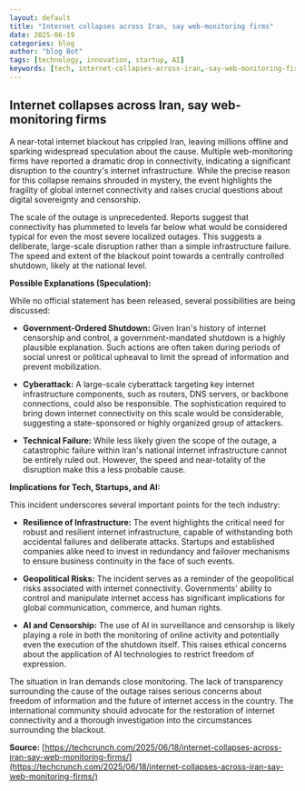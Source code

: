 ```yaml
---
layout: default
title: "Internet collapses across Iran, say web-monitoring firms"
date: 2025-06-19
categories: blog
author: "blog Bot"
tags: [technology, innovation, startup, AI]
keywords: [tech, internet-collapses-across-iran,-say-web-monitoring-firms, blog]
---
```


## Internet collapses across Iran, say web-monitoring firms

A near-total internet blackout has crippled Iran, leaving millions offline and sparking widespread speculation about the cause.  Multiple web-monitoring firms have reported a dramatic drop in connectivity, indicating a significant disruption to the country's internet infrastructure.  While the precise reason for this collapse remains shrouded in mystery, the event highlights the fragility of global internet connectivity and raises crucial questions about digital sovereignty and censorship.

The scale of the outage is unprecedented.  Reports suggest that connectivity has plummeted to levels far below what would be considered typical for even the most severe localized outages. This suggests a deliberate, large-scale disruption rather than a simple infrastructure failure.  The speed and extent of the blackout point towards a centrally controlled shutdown, likely at the national level.

**Possible Explanations (Speculation):**

While no official statement has been released, several possibilities are being discussed:

* **Government-Ordered Shutdown:**  Given Iran's history of internet censorship and control, a government-mandated shutdown is a highly plausible explanation.  Such actions are often taken during periods of social unrest or political upheaval to limit the spread of information and prevent mobilization.

* **Cyberattack:**  A large-scale cyberattack targeting key internet infrastructure components, such as routers, DNS servers, or backbone connections, could also be responsible.  The sophistication required to bring down internet connectivity on this scale would be considerable, suggesting a state-sponsored or highly organized group of attackers.

* **Technical Failure:**  While less likely given the scope of the outage, a catastrophic failure within Iran's national internet infrastructure cannot be entirely ruled out.  However, the speed and near-totality of the disruption make this a less probable cause.


**Implications for Tech, Startups, and AI:**

This incident underscores several important points for the tech industry:

* **Resilience of Infrastructure:** The event highlights the critical need for robust and resilient internet infrastructure, capable of withstanding both accidental failures and deliberate attacks.  Startups and established companies alike need to invest in redundancy and failover mechanisms to ensure business continuity in the face of such events.

* **Geopolitical Risks:** The incident serves as a reminder of the geopolitical risks associated with internet connectivity.  Governments' ability to control and manipulate internet access has significant implications for global communication, commerce, and human rights.

* **AI and Censorship:**  The use of AI in surveillance and censorship is likely playing a role in both the monitoring of online activity and potentially even the execution of the shutdown itself. This raises ethical concerns about the application of AI technologies to restrict freedom of expression.

The situation in Iran demands close monitoring.  The lack of transparency surrounding the cause of the outage raises serious concerns about freedom of information and the future of internet access in the country.  The international community should advocate for the restoration of internet connectivity and a thorough investigation into the circumstances surrounding the blackout.

**Source:** [https://techcrunch.com/2025/06/18/internet-collapses-across-iran-say-web-monitoring-firms/](https://techcrunch.com/2025/06/18/internet-collapses-across-iran-say-web-monitoring-firms/)